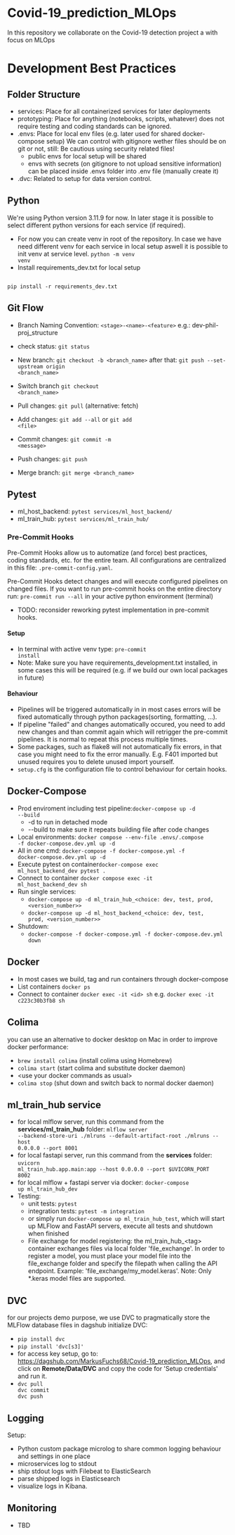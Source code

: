 # Covid-19_prediction_MLOps

In this repository we collaborate on the Covid-19 detection project a with focus on MLOps

# Development Best Practices

## Folder Structure
- services: Place for all containerized services for later deployments
- prototyping: Place for anything (notebooks, scripts, whatever) does not require testing and coding standards can be ignored.
- .envs: Place for local env files (e.g. later used for shared docker-compose setup) We can control with gitignore wether files should be on git or not, still: Be cautious using security related files!
  * public envs for local setup will be shared
  * envs with secrets (on gitignore to not upload sensitive information) can be placed inside .envs folder into .env file (manually create it)
- .dvc: Related to setup for data version control.

## Python
We're using Python version 3.11.9 for now.
In later stage it is possible to select different python versions for each service (if required).

- For now you can create venv in root of the repository. In case we have need different venv for each service in local setup aswell it is possible to init venv at service level. <code>python -m venv venv</code>
- Install requirements_dev.txt for local setup
<code>
pip install -r requirements_dev.txt
</code>

## Git Flow

- Branch Naming Convention: <code>\<stage>-\<name>-\<feature></code> e.g.: dev-phil-proj_structure

- check status: <code>git status</code>
- New branch: <code>git checkout -b \<branch_name\></code> after that: <code>git push --set-upstream origin \<branch_name\></code>
- Switch branch <code>git checkout \<branch_name\></code>
- Pull changes: <code>git pull</code> (alternative: fetch)
- Add changes: <code>git add --all</code> or <code>git add \<file\></code>
- Commit changes: <code>git commit -m \<message\></code>
- Push changes: <code>git push</code>
- Merge branch: <code>git merge \<branch_name\></code>

## Pytest
- ml_host_backend: <code>pytest services/ml_host_backend/</code>
- ml_train_hub: <code>pytest services/ml_train_hub/</code>

### Pre-Commit Hooks
Pre-Commit Hooks allow us to automatize (and force) best practices, coding standards, etc. for the entire team. All configurations are centralized in this file: <code>.pre-commit-config.yaml</code>.

Pre-Commit Hooks detect changes and will execute configured pipelines on changed files. If you want to run pre-commit hooks on the entire directory run: <code>pre-commit run --all</code> in your active python environment (terminal)

- TODO: reconsider reworking pytest implementation in pre-commit hooks.

#### Setup
- In terminal with active venv type: <code>pre-commit install</code>
- Note: Make sure you have requirements_development.txt installed, in some cases this will be required (e.g. if we build our own local packages in future)

#### Behaviour
- Pipelines will be triggered automatically in in most cases errors will be fixed automatically through python packages(sorting, formatting, ...).
- If pipeline "failed" and changes automatically occured, you need to add new changes and than commit again which will retrigger the pre-commit pipelines. It is normal to repeat this process multiple times.
- Some packages, such as flake8 will not automatically fix errors, in that case you might need to fix the error manually. E.g. F401 imported but unused requires you to delete unused import yourself.
- <code>setup.cfg</code> is the configuration file to control behaviour for certain hooks.

## Docker-Compose
- Prod enviroment including test pipeline:<code>docker-compose up -d --build</code>
  * -d to run in detached mode
  * --build to make sure it repeats building file after code changes
- Local environments: <code>docker compose --env-file .envs/.compose -f docker-compose.dev.yml up -d</code>
- All in one cmd: <code>docker-compose -f docker-compose.yml -f docker-compose.dev.yml up -d</code>
- Execute pytest on container<code>docker-compose exec ml_host_backend_dev pytest .</code>
- Connect to container <code>docker compose exec -it ml_host_backend_dev sh</code>
- Run single services:
  * <code>docker-compose up -d ml_train_hub_\<choice: dev, test, prod, <version_number>></code>
  * <code>docker-compose up -d ml_host_backend_\<choice: dev, test, prod, <version_number>></code>
- Shutdown:
  * <code>docker-compose -f docker-compose.yml -f docker-compose.dev.yml down</code>

## Docker
- In most cases we build, tag and run containers through docker-compose
- List containers <code>docker ps</code>
- Connect to container <code>docker exec -it \<id\> sh</code> e.g. <code>docker exec -it c223c30b3fb8 sh</code>

## Colima
you can use an alternative to docker desktop on Mac in order to improve docker performance:
- <code>brew install colima</code> (install colima using Homebrew)
- <code>colima start</code> (start colima and substitute docker daemon)
- \<use your docker commands as usual>
- <code>colima stop</code> (shut down and switch back to normal docker daemon)

## ml_train_hub service
- for local mlflow server, run this command from the **services/ml_train_hub** folder: <code>mlflow server --backend-store-uri ./mlruns --default-artifact-root ./mlruns --host 0.0.0.0 --port 8001</code>
- for local fastapi server, run this command from the **services** folder: <code>uvicorn ml_train_hub.app.main:app --host 0.0.0.0 --port $UVICORN_PORT 8002</code>
- for local mlflow + fastapi server via docker: <code>docker-compose up ml_train_hub_dev</code>
- Testing:
  - unit tests: <code>pytest</code>
  - integration tests: <code>pytest -m integration</code>
  - or simply run <code>docker-compose up ml_train_hub_test</code>, which will start up MLFlow and FastAPI servers, execute all tests and shutdown when finished
  - File exchange for model registering: the ml_train_hub_\<tag> container exchanges files via local folder 'file_exchange'. In order to register a model, you must place your model file into the file_exchange folder and specify the filepath when calling the API endpoint. Example: 'file_exchange/my_model.keras'. Note: Only *.keras model files are supported.

## DVC
for our projects demo purpose, we use DVC to pragmatically store the MLFlow database files in dagshub
initialize DVC:
- <code>pip install dvc</code>
- <code>pip install 'dvc[s3]'</code>
- for access key setup, go to: https://dagshub.com/MarkusFuchs68/Covid-19_prediction_MLOps, and click on **Remote/Data/DVC** and copy the code for 'Setup credentials' and run it.
- <code>dvc pull<br>dvc commit<br>dvc push</code>

## Logging
Setup:
- Python custom package microlog to share common logging behaviour and settings in one place
- microservices log to stdout
- ship stdout logs with Filebeat to ElasticSearch
- parse shipped logs in Elasticsearch
- visualize logs in Kibana.

## Monitoring
- TBD
